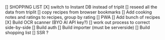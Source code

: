 [] SHOPPING LIST
[X] switch to Instant DB instead of triplit
[] reseed all the data from triplit
[] copy recipes from browser bookmarks
[] Add cooking notes and ratings to recipes, group by rating
[] PWA
[] Add bunch of recipes
[X] Build OCR scanner (BYO AI API key?)
[] work out process to correct side-by-side
[] Build auth
[] Build importer (must be serverside)
[] Build shopping list
[] SSR ?
